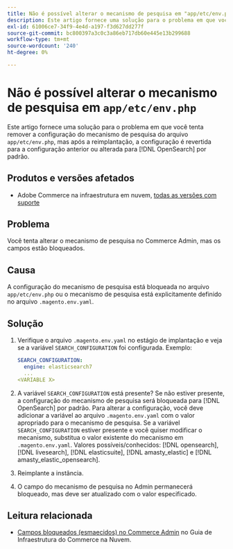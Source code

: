 ```yaml
---
title: Não é possível alterar o mecanismo de pesquisa em "app/etc/env.php"
description: Este artigo fornece uma solução para o problema em que você tenta alterar o mecanismo de pesquisa no Administrador do Commerce, mas os campos estão bloqueados.
exl-id: 61006ce7-34f9-4e4d-a197-f3d627dd277f
source-git-commit: bc800397a3c0c3a86eb717db60e445e13b299688
workflow-type: tm+mt
source-wordcount: '240'
ht-degree: 0%

---
```


# Não é possível alterar o mecanismo de pesquisa em `app/etc/env.php`

Este artigo fornece uma solução para o problema em que você tenta remover a configuração do mecanismo de pesquisa do arquivo `app/etc/env.php`, mas após a reimplantação, a configuração é revertida para a configuração anterior ou alterada para [!DNL OpenSearch] por padrão.

## Produtos e versões afetados

* Adobe Commerce na infraestrutura em nuvem, [todas as versões com suporte](https://magento.com/sites/default/files/magento-software-lifecycle-policy.pdf)

## Problema

Você tenta alterar o mecanismo de pesquisa no Commerce Admin, mas os campos estão bloqueados.

## Causa

A configuração do mecanismo de pesquisa está bloqueada no arquivo `app/etc/env.php` ou o mecanismo de pesquisa está explicitamente definido no arquivo `.magento.env.yaml`.

## Solução

1. Verifique o arquivo `.magento.env.yaml` no estágio de implantação e veja se a variável `SEARCH_CONFIGURATION` foi configurada. Exemplo:

   ```yaml
   SEARCH_CONFIGURATION:
     engine: elasticsearch7
     ...
   <VARIABLE X>
   ```

1. A variável `SEARCH_CONFIGURATION` está presente? Se não estiver presente, a configuração do mecanismo de pesquisa será bloqueada para [!DNL OpenSearch] por padrão. Para alterar a configuração, você deve adicionar a variável ao arquivo `.magento.env.yaml` com o valor apropriado para o mecanismo de pesquisa. Se a variável `SEARCH_CONFIGURATION` estiver presente e você quiser modificar o mecanismo, substitua o valor existente do mecanismo em `.magento.env.yaml`. Valores possíveis/conhecidos: [!DNL opensearch], [!DNL livesearch], [!DNL elasticsuite], [!DNL amasty_elastic] e [!DNL amasty_elastic_opensearch].
1. Reimplante a instância.
1. O campo do mecanismo de pesquisa no Admin permanecerá bloqueado, mas deve ser atualizado com o valor especificado.

## Leitura relacionada

* [Campos bloqueados (esmaecidos) no Commerce Admin](/help/troubleshooting/miscellaneous/locked-fields-in-magento-admin.md) no Guia de Infraestrutura do Commerce na Nuvem.
